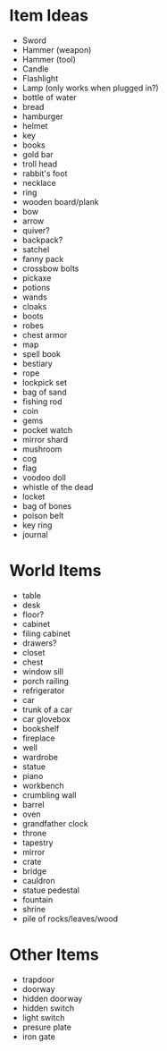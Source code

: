 # Item Ideas 
* Sword
* Hammer (weapon)
* Hammer (tool)
* Candle
* Flashlight
* Lamp (only works when plugged in?)
* bottle of water
* bread
* hamburger
* helmet
* key
* books
* gold bar
* troll head
* rabbit's foot
* necklace
* ring
* wooden board/plank
* bow
* arrow
* quiver?
* backpack?
* satchel
* fanny pack
* crossbow bolts
* pickaxe
* potions
* wands
* cloaks
* boots
* robes
* chest armor
* map
* spell book
* bestiary
* rope
* lockpick set
* bag of sand
* fishing rod
* coin
* gems
* pocket watch
* mirror shard
* mushroom
* cog
* flag
* voodoo doll
* whistle of the dead
* locket
* bag of bones
* poison belt
* key ring
* journal




# World Items
* table
* desk
* floor?
* cabinet
* filing cabinet
* drawers?
* closet
* chest
* window sill
* porch railing
* refrigerator
* car
* trunk of a car
* car glovebox
* bookshelf
* fireplace
* well
* wardrobe
* statue
* piano
* workbench
* crumbling wall
* barrel
* oven
* grandfather clock
* throne
* tapestry
* mirror
* crate
* bridge
* cauldron
* statue pedestal
* fountain
* shrine
* pile of rocks/leaves/wood




# Other Items
* trapdoor
* doorway
* hidden doorway
* hidden switch
* light switch
* presure plate
* iron gate